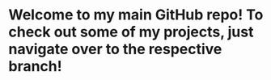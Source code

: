 # Welcome to my main GitHub repo! To check out some of my projects, just navigate over to the respective branch!
